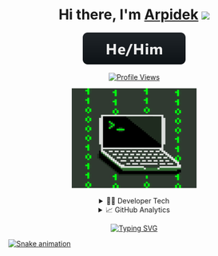 <h1 align="center">Hi there, I'm <a href="https://arpidek.github.io">Arpidek</a> <img src="https://media.giphy.com/media/hvRJCLFzcasrR4ia7z/giphy.gif" width="25px"> </h1>

<div align="center">
  
  [![Pronoun](https://github.com/MikeCodesDotNET/ColoredBadges/blob/master/svg/pronouns/hehim.svg)](#)
  
  [![Profile Views](https://komarev.com/ghpvc/?username=arpidek)](#)
  
</div>
  
<p align="center">
  <a href="#"><img width="250px" height="200px" src="./img/0101.gif"></a>
</p>

<details align="center">
  <summary>👨‍💻 Developer Tech</summary>
  <h3>🌐 Browsers</h3>
  <div>
    <a href="#">
      <img src="https://img.shields.io/badge/Opera-FF1B2D?style=for-the-badge&logo=Opera&logoColor=white" alt="opera" />
      <img src="https://img.shields.io/badge/Google%20Chrome-4285F4?style=for-the-badge&logo=GoogleChrome&logoColor=white" alt="chrome" />
      <img src="https://img.shields.io/badge/Brave-FB542B?style=for-the-badge&logo=Brave&logoColor=white" alt="brave" />
      <img src="https://img.shields.io/badge/Vivaldi-EF3939?style=for-the-badge&logo=Vivaldi&logoColor=white" alt="vivaldi" />
      <img src="https://img.shields.io/badge/Tor-7D4698?style=for-the-badge&logo=Tor-Browser&logoColor=white" alt="tor" />
    </a>
  </div>
  <h3>💾 Databases</h3>
  <div>
    <a href="#">
      <img src="https://img.shields.io/badge/mysql-%2300f.svg?style=for-the-badge&logo=mysql&logoColor=white" alt="mysql" />
      <img src="https://img.shields.io/badge/MariaDB-003545?style=for-the-badge&logo=mariadb&logoColor=white" alt="mariadb" />
      <img src="https://img.shields.io/badge/MongoDB-%234ea94b.svg?style=for-the-badge&logo=mongodb&logoColor=white" alt="mongodb" />
      <img src="https://img.shields.io/badge/postgres-%23316192.svg?style=for-the-badge&logo=postgresql&logoColor=white" alt="postgresql" />
      <img src="https://img.shields.io/badge/redis-%23DD0031.svg?style=for-the-badge&logo=redis&logoColor=white" alt="redis" />
      <img src="https://img.shields.io/badge/sqlite-%2307405e.svg?style=for-the-badge&logo=sqlite&logoColor=white" alt="sqlite" />
    </a>
  </div>
  <h3>🎈 Hosting/SaaS</h3>
  <div>
    <a href="#">
      <img src="https://img.shields.io/badge/azure-%230072C6.svg?style=for-the-badge&logo=microsoftazure&logoColor=white" alt="azure" />
      <img src="https://img.shields.io/badge/AWS-%23FF9900.svg?style=for-the-badge&logo=amazon-aws&logoColor=white" alt="aws" />
      <img src="https://img.shields.io/badge/GoogleCloud-%234285F4.svg?style=for-the-badge&logo=google-cloud&logoColor=white" alt="google-cloud" />
      <img src="https://img.shields.io/badge/Oracle-F80000?style=for-the-badge&logo=oracle&logoColor=white" alt="oracle" />
      <img src="https://img.shields.io/badge/ovh-%23123F6D.svg?style=for-the-badge&logo=ovh&logoColor=#123F6D" alt="ovh" />
      <img src="https://img.shields.io/badge/Cloudflare-F38020?style=for-the-badge&logo=Cloudflare&logoColor=white" alt="cloudflare" />
    </a>
  </div>
  <h3>💻 IDEs/Editors</h3>
  <div>
    <a href="#">
      <img src="https://img.shields.io/badge/IntelliJIDEA-000000.svg?style=for-the-badge&logo=intellij-idea&logoColor=white" alt="intellij" />
      <img src="https://img.shields.io/badge/Eclipse-FE7A16.svg?style=for-the-badge&logo=Eclipse&logoColor=white" alt="eclipse" />
      <img src="https://img.shields.io/badge/NetBeansIDE-1B6AC6.svg?style=for-the-badge&logo=apache-netbeans-ide&logoColor=white" alt="netbeans" />
      <img src="https://img.shields.io/badge/CLion-black?style=for-the-badge&logo=clion&logoColor=white" alt="clion" />
      <img src="https://img.shields.io/badge/GoLand-0f0f0f?&style=for-the-badge&logo=goland&logoColor=white" alt="goland" />
      <img src="https://img.shields.io/badge/pycharm-143?style=for-the-badge&logo=pycharm&logoColor=black&color=black&labelColor=green" alt="pycharm" />
      <img src="https://img.shields.io/badge/Visual%20Studio-5C2D91.svg?style=for-the-badge&logo=visual-studio&logoColor=white" alt="visualstudio" />
      <img src="https://img.shields.io/badge/Visual%20Studio%20Code-0078d7.svg?style=for-the-badge&logo=visual-studio-code&logoColor=white" alt="vscode" />
      <img src="https://img.shields.io/badge/sublime_text-%23575757.svg?style=for-the-badge&logo=sublime-text&logoColor=important" alt="sublimetext" />
      <img src="https://img.shields.io/badge/Atom-%2366595C.svg?style=for-the-badge&logo=atom&logoColor=white" alt="atom" />
      <img src="https://img.shields.io/badge/webstorm-143?style=for-the-badge&logo=webstorm&logoColor=white&color=black" alt="webstorm" />
      <img src="https://img.shields.io/badge/VIM-%2311AB00.svg?style=for-the-badge&logo=vim&logoColor=white" alt="vim" />
    </a>
  </div>
  <h3>📋 Languages</h3>
  <div>
    <a href="#">
      <img src="https://img.shields.io/badge/java-%23ED8B00.svg?style=for-the-badge&logo=java&logoColor=white" alt="java" />
      <img src="https://img.shields.io/badge/javascript-%23323330.svg?style=for-the-badge&logo=javascript&logoColor=%23F7DF1E" alt="javascript" />
      <img src="https://img.shields.io/badge/python-3670A0?style=for-the-badge&logo=python&logoColor=ffdd54" alt="python" />
      <img src="https://img.shields.io/badge/go-%2300ADD8.svg?style=for-the-badge&logo=go&logoColor=white" alt="golang" />
      <img src="https://img.shields.io/badge/c-%2300599C.svg?style=for-the-badge&logo=c&logoColor=white" alt="c" />
      <img src="https://img.shields.io/badge/c%23-%23239120.svg?style=for-the-badge&logo=c-sharp&logoColor=white" alt="csharp" />
      <img src="https://img.shields.io/badge/html5-%23E34F26.svg?style=for-the-badge&logo=html5&logoColor=white" alt="html" />
      <img src="https://img.shields.io/badge/css3-%231572B6.svg?style=for-the-badge&logo=css3&logoColor=white" alt="css3" />
      <img src="https://img.shields.io/badge/php-%23777BB4.svg?style=for-the-badge&logo=php&logoColor=white" alt="php" />
      <img src="https://img.shields.io/badge/shell_script-%23121011.svg?style=for-the-badge&logo=gnu-bash&logoColor=white" alt="shellscript" />
      <img src="https://img.shields.io/badge/perl-%2339457E.svg?style=for-the-badge&logo=perl&logoColor=white" alt="perl" />
      <img src="https://img.shields.io/badge/markdown-%23000000.svg?style=for-the-badge&logo=markdown&logoColor=white" alt="markdown" />
      <img src="https://img.shields.io/badge/Haskell-5e5086?style=for-the-badge&logo=haskell&logoColor=white" alt="haskell" />
    </a>
  </div>
  <h3>🎶 Music</h3>
  <div>
    <a href="#">
      <img src="https://img.shields.io/badge/Spotify-1ED760?style=for-the-badge&logo=spotify&logoColor=white" alt="spotify" />
      <img src="https://img.shields.io/badge/YouTube_Music-FF0000?style=for-the-badge&logo=youtube-music&logoColor=white" alt="yt-music" />
      <img src="https://img.shields.io/badge/sound%20cloud-FF5500?style=for-the-badge&logo=soundcloud&logoColor=white" alt="soundcloud" />
    </a>
  </div>
  <h3>🏢 Office</h3>
  <div>
    <a href="#">
      <img src="https://img.shields.io/badge/Microsoft-0078D4?style=for-the-badge&logo=microsoft&logoColor=white" alt="microsoft" />
      <img src="https://img.shields.io/badge/Microsoft_Excel-217346?style=for-the-badge&logo=microsoft-excel&logoColor=white" alt="excel" />
      <img src="https://img.shields.io/badge/Microsoft_PowerPoint-B7472A?style=for-the-badge&logo=microsoft-powerpoint&logoColor=white" alt="powerpoint" />
      <img src="https://img.shields.io/badge/Microsoft_Word-2B579A?style=for-the-badge&logo=microsoft-word&logoColor=white" alt="word" />
    </a>
  </div>
  <h3>🎛️ Operating System</h3>
  <div>
    <a href="#">
      <img src="https://img.shields.io/badge/Linux-FCC624?style=for-the-badge&logo=linux&logoColor=black" alt="linux" />
      <img src="https://img.shields.io/badge/Kali-268BEE?style=for-the-badge&logo=kalilinux&logoColor=white" alt="kali" />
      <img src="https://img.shields.io/badge/Arch%20Linux-1793D1?logo=arch-linux&logoColor=fff&style=for-the-badge" alt="archlinux" />
      <img src="https://img.shields.io/badge/-Slackware-%231357BD?style=for-the-badge&logo=slackware&logoColor=white" alt="slackware" />
      <img src="https://img.shields.io/badge/Ubuntu-E95420?style=for-the-badge&logo=ubuntu&logoColor=white" alt="ubuntu" />
      <img src="https://img.shields.io/badge/cent%20os-002260?style=for-the-badge&logo=centos&logoColor=F0F0F0" alt="centos" />
      <img src="https://img.shields.io/badge/Windows-0078D6?style=for-the-badge&logo=windows&logoColor=white" alt="windows" />
      <img src="https://img.shields.io/badge/Android-3DDC84?style=for-the-badge&logo=android&logoColor=white" alt="android" />
    </a>
  </div>
  <h3>🥅 Other</h3>
  <div>
    <a href="#">
      <img src="https://img.shields.io/badge/docker-%230db7ed.svg?style=for-the-badge&logo=docker&logoColor=white" alt="docker" />
      <img src="https://img.shields.io/badge/Gradle-02303A.svg?style=for-the-badge&logo=Gradle&logoColor=white" alt="gradle" />
      <img src="https://img.shields.io/badge/Postman-FF6C37?style=for-the-badge&logo=postman&logoColor=white" alt="postman" />
      <img src="https://img.shields.io/badge/Trello-%23026AA7.svg?style=for-the-badge&logo=Trello&logoColor=white" alt="trello" />
    </a>
  </div>
</details>

<details align="center">
  <summary>📈 GitHub Analytics</summary>
  <h3>GitHub Analytics</h3>
  <div>
    <a href="#" />
    <img height="150px" src="https://github-readme-stats.vercel.app/api?username=Arpidek&show_icons=true&theme=dark" />
    <img height="150px" src="https://github-readme-stats.vercel.app/api/top-langs/?username=Arpidek&theme=dark" />
  </div>
</details>

<div align="center">
  
  [![Typing SVG](https://readme-typing-svg.herokuapp.com?color=%2339EB00&center=true&lines=I'm+Arpidek;S.+Developer+%26+R.+Engineer;%2B10+years+of+experience;I+love+Programming+%26+Hacking)](#)    
  
</div>

[![Snake animation](https://github.com/Arpidek/Arpidek/blob/output/github-contribution-grid-snake.svg)](#)

